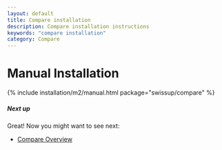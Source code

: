 ```yaml
---
layout: default
title: Compare installation
description: Compare installation instructions
keywords: "compare installation"
category: Compare
---
```


# Manual Installation

{% include installation/m2/manual.html package="swissup/compare" %}

##### Next up

Great! Now you might want to see next:

- [Compare Overview](/m2/extensions/compare/overview/)
